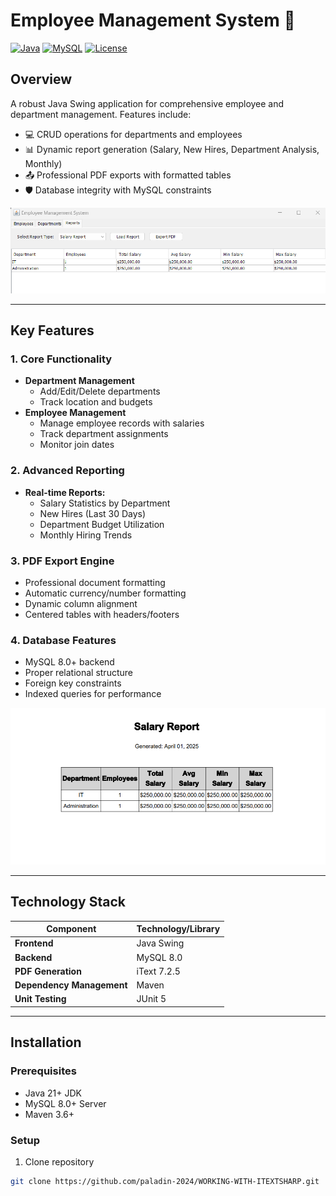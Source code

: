 # Employee Management System 🚀

[![Java](https://img.shields.io/badge/Java-17%2B-blue)](https://openjdk.org/)
[![MySQL](https://img.shields.io/badge/MySQL-8.0%2B-orange)](https://www.mysql.com/)
[![License](https://img.shields.io/badge/License-MIT-green)](LICENSE)

## Overview
A robust Java Swing application for comprehensive employee and department management. Features include:

- 💻 CRUD operations for departments and employees
- 📊 Dynamic report generation (Salary, New Hires, Department Analysis, Monthly)
- 📤 Professional PDF exports with formatted tables
- 🛡️ Database integrity with MySQL constraints

![Screenshot](out.png) <!-- Add actual screenshot path -->

---

## Key Features
### 1. Core Functionality
- **Department Management**
  - Add/Edit/Delete departments
  - Track location and budgets
- **Employee Management**
  - Manage employee records with salaries
  - Track department assignments
  - Monitor join dates

### 2. Advanced Reporting
- **Real-time Reports:**
  - Salary Statistics by Department
  - New Hires (Last 30 Days)
  - Department Budget Utilization
  - Monthly Hiring Trends

### 3. PDF Export Engine
- Professional document formatting
- Automatic currency/number formatting
- Dynamic column alignment
- Centered tables with headers/footers

### 4. Database Features
- MySQL 8.0+ backend
- Proper relational structure
- Foreign key constraints
- Indexed queries for performance

![Screenshot](pdf.png)

---

## Technology Stack
| Component               | Technology/Library           |
|-------------------------|------------------------------|
| **Frontend**            | Java Swing                   |
| **Backend**             | MySQL 8.0                    |
| **PDF Generation**      | iText 7.2.5                  |
| **Dependency Management** | Maven                      |
| **Unit Testing**        | JUnit 5                      |

---

## Installation
### Prerequisites
- Java 21+ JDK
- MySQL 8.0+ Server
- Maven 3.6+

### Setup
1. Clone repository
```bash
git clone https://github.com/paladin-2024/WORKING-WITH-ITEXTSHARP.git
